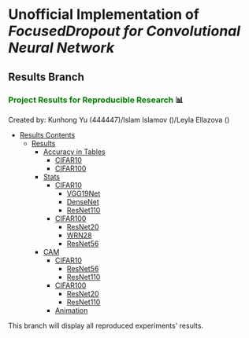 # Unofficial Implementation of  ***FocusedDropout for Convolutional Neural Network***

## Results Branch

### <font color = 'green'> Project Results for Reproducible Research </font> :bar_chart:

Created by: Kunhong Yu (444447)/Islam Islamov ()/Leyla Ellazova ()

- [Results Contents]()
	- [Results](#results)
		- [Accuracy in Tables](#accuracy-in-tables)
			- [CIFAR10](#cifar10)
			- [CIFAR100](#cifar100)
		- [Stats](#stats)
			- [CIFAR10](#cifar10)
				- [VGG19Net](#vgg19net)
				- [DenseNet](#densenet)
				- [ResNet110](#resnet110)
			- [CIFAR100](#cifar100)
				- [ResNet20](#resnet20)
				- [WRN28](#wrn28)
				- [ResNet56](#resnet56)
		- [CAM](#cam)
			- [CIFAR10](#cifar10)
				- [ResNet56](#resnet56)
				- [ResNet110](#resnet110)
			- [CIFAR100](#cifar100)
				- [ResNet20](#resnet20)
				- [ResNet110](#resnet110)
			- [Animation](#animation)


This branch will display all reproduced experiments' results.